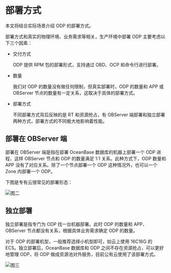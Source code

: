 # 部署方式

本文将结合实际场景介绍 ODP 的部署方式。

部署方式和真实的物理环境、业务需求等相关，生产环境中部署 ODP 主要考虑以下三个因素：

* 交付方式

  ODP 提供 RPM 包的部署形式，支持通过 OBD、OCP 和命令行进行部署。

* 数量

  我们对 ODP 的数量没有做任何限制，但真实部署时，ODP 的数量和 APP 或 OBServer 节点的数量有一定关系，这取决于具体的部署方式。

* 部署方式

  不同部署方式背后反映的是 RT 和资源抢占，有 OBServer 端部署和独立部署两种方式，部署方式的不同极大地影响着性能。

## 部署在 OBServer 端

部署在 OBServer 端是指在部署 OceanBase 数据库的机器上部署一个 ODP 进程，这样 OBServer 节点和 ODP 的数量满足 1:1 关系。此种方式下，ODP 数量和 APP 没有了对应关系。除了一个节点部署一个 ODP 这种情况外，也可以一个 Zone 内部署一个 ODP。

下图是专有云很常见的部署形态：

![图二](https://obbusiness-private.oss-cn-shanghai.aliyuncs.com/doc/img/odp/V4.2.1/zh-CN/200.install/1.png)

## 独立部署

独立部署是指专门为 ODP 找一台机器部署。此时 ODP 的数量和 APP、OBServer 节点都没有关系，根据具体业务需求确定 ODP 的数量。

对于 ODP 的部署机型，一般推荐选择小机型即可，如云上使用 16C16G 的 ECS。独立部署后，OceanBase 数据库和 ODP 之间不存在资源抢占，可以更好地管理 ODP，将 ODP 做成资源池对外服务，目前公有云使用了该部署方式。

![图三](https://obbusiness-private.oss-cn-shanghai.aliyuncs.com/doc/img/odp/V4.2.1/zh-CN/200.install/2.png)
